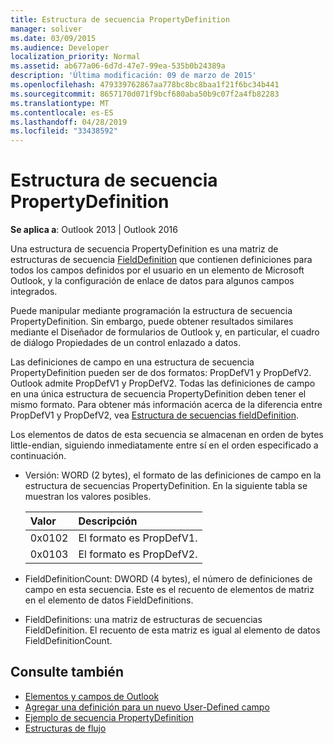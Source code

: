 ```yaml
---
title: Estructura de secuencia PropertyDefinition
manager: soliver
ms.date: 03/09/2015
ms.audience: Developer
localization_priority: Normal
ms.assetid: ab677a06-6d7d-47e7-99ea-535b0b24389a
description: 'Última modificación: 09 de marzo de 2015'
ms.openlocfilehash: 479339762867aa778bc8bc8baa1f21f6bc34b441
ms.sourcegitcommit: 8657170d071f9bcf680aba50b9c07f2a4fb82283
ms.translationtype: MT
ms.contentlocale: es-ES
ms.lasthandoff: 04/28/2019
ms.locfileid: "33438592"
---
```

# <a name="propertydefinition-stream-structure"></a>Estructura de secuencia PropertyDefinition

**Se aplica a**: Outlook 2013 | Outlook 2016 
  
Una estructura de secuencia PropertyDefinition es una matriz de estructuras de secuencia [FieldDefinition](fielddefinition-stream-structure.md) que contienen definiciones para todos los campos definidos por el usuario en un elemento de Microsoft Outlook, y la configuración de enlace de datos para algunos campos integrados. 
  
Puede manipular mediante programación la estructura de secuencia PropertyDefinition. Sin embargo, puede obtener resultados similares mediante el Diseñador  de formularios de Outlook y, en particular, el cuadro de diálogo Propiedades de un control enlazado a datos. 
  
Las definiciones de campo en una estructura de secuencia PropertyDefinition pueden ser de dos formatos: PropDefV1 y PropDefV2. Outlook admite PropDefV1 y PropDefV2. Todas las definiciones de campo en una única estructura de secuencia PropertyDefinition deben tener el mismo formato. Para obtener más información acerca de la diferencia entre PropDefV1 y PropDefV2, vea [Estructura de secuencias fieldDefinition](fielddefinition-stream-structure.md).
  
Los elementos de datos de esta secuencia se almacenan en orden de bytes little-endian, siguiendo inmediatamente entre sí en el orden especificado a continuación.
  
- Versión: WORD (2 bytes), el formato de las definiciones de campo en la estructura de secuencias PropertyDefinition. En la siguiente tabla se muestran los valores posibles.
    
    |**Valor**|**Descripción**|
    |:-----|:-----|
    |0x0102  <br/> |El formato es PropDefV1.  <br/> |
    |0x0103  <br/> |El formato es PropDefV2.  <br/> |
   
- FieldDefinitionCount: DWORD (4 bytes), el número de definiciones de campo en esta secuencia. Este es el recuento de elementos de matriz en el elemento de datos FieldDefinitions.
    
- FieldDefinitions: una matriz de estructuras de secuencias FieldDefinition. El recuento de esta matriz es igual al elemento de datos FieldDefinitionCount.
    
## <a name="see-also"></a>Consulte también

- [Elementos y campos de Outlook](outlook-items-and-fields.md)
- [Agregar una definición para un nuevo User-Defined campo](how-to-add-a-definition-for-a-new-user-defined-field.md)
- [Ejemplo de secuencia PropertyDefinition](propertydefinition-stream-sample.md)
- [Estructuras de flujo](stream-structures.md)

